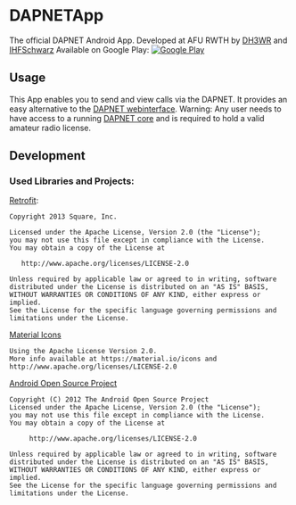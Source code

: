 # DAPNETApp
The official DAPNET Android App. Developed at AFU RWTH by [DH3WR](https://github.com/dh3wr) and [IHFSchwarz](https://github.com/IHFSchwarz)
Available on Google Play:
[![Google Play](https://play.google.com/intl/en_us/badges/images/generic/en_badge_web_generic.png)](https://play.google.com/store/apps/details?id=de.hampager.dapnetmobile&pcampaignid=MKT-Other-global-all-co-prtnr-py-PartBadge-Mar2515-1) 
## Usage
This App enables you to send and view calls via the DAPNET.
It provides an easy alternative to the [DAPNET webinterface](https://github.com/DecentralizedAmateurPagingNetwork/Web).
Warning: Any user needs to have access to a running [DAPNET core](https://github.com/DecentralizedAmateurPagingNetwork/Core) and is required to hold a valid amateur radio license.
## Development
### Used Libraries and Projects:

[Retrofit](https://square.github.io/retrofit/):
```
Copyright 2013 Square, Inc.

Licensed under the Apache License, Version 2.0 (the "License");
you may not use this file except in compliance with the License.
You may obtain a copy of the License at

   http://www.apache.org/licenses/LICENSE-2.0

Unless required by applicable law or agreed to in writing, software
distributed under the License is distributed on an "AS IS" BASIS,
WITHOUT WARRANTIES OR CONDITIONS OF ANY KIND, either express or implied.
See the License for the specific language governing permissions and
limitations under the License.
```
[Material Icons](https://material.io/icons/)
```
Using the Apache License Version 2.0.
More info available at https://material.io/icons and http://www.apache.org/licenses/LICENSE-2.0
```
[Android Open Source Project](https://source.android.com/source/licenses)
```
Copyright (C) 2012 The Android Open Source Project
Licensed under the Apache License, Version 2.0 (the "License");
you may not use this file except in compliance with the License.
You may obtain a copy of the License at

     http://www.apache.org/licenses/LICENSE-2.0

Unless required by applicable law or agreed to in writing, software
distributed under the License is distributed on an "AS IS" BASIS,
WITHOUT WARRANTIES OR CONDITIONS OF ANY KIND, either express or implied.
See the License for the specific language governing permissions and
limitations under the License.
```
